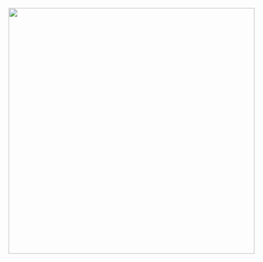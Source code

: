 <!--текст вверху -->
<p align="center">
<img src="https://s13.gifyu.com/images/SjJtz.gif" width="500">
